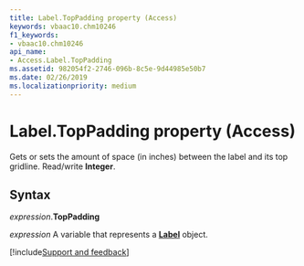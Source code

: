 ```yaml
---
title: Label.TopPadding property (Access)
keywords: vbaac10.chm10246
f1_keywords:
- vbaac10.chm10246
api_name:
- Access.Label.TopPadding
ms.assetid: 982054f2-2746-096b-8c5e-9d44985e50b7
ms.date: 02/26/2019
ms.localizationpriority: medium
---
```



# Label.TopPadding property (Access)

Gets or sets the amount of space (in inches) between the label and its top gridline. Read/write **Integer**.


## Syntax

_expression_.**TopPadding**

_expression_ A variable that represents a **[Label](Access.Label.md)** object.




[!include[Support and feedback](~/includes/feedback-boilerplate.md)]